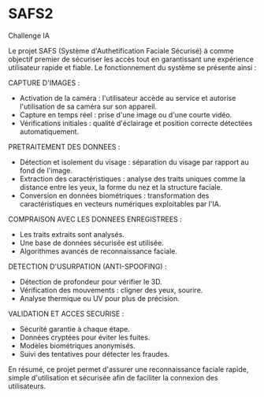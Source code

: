 # SAFS2
Challenge IA

Le projet SAFS (Système d'Authetification Faciale Sécurisé) à comme objectif premier de sécuriser les accès tout en garantissant une expérience utilisateur rapide et fiable.
Le fonctionnement du système se présente ainsi :

CAPTURE D'IMAGES :
- Activation de la caméra : l'utilisateur accède au service et autorise l'utilisation de sa caméra sur son appareil.
- Capture en temps réel : prise d'une image ou d'une courte vidéo.
- Vérifications initiales : qualité d'éclairage et position correcte détectées automatiquement.

PRETRAITEMENT DES DONNEES :
- Détection et isolement du visage : séparation du visage par rapport au fond de l'image.
- Extraction des caractéristiques : analyse des traits uniques comme la distance entre les yeux, la forme du nez et la structure faciale.
- Conversion en données biométriques : transformation des caractéristiques en vecteurs numériques exploitables par l'IA.

COMPRAISON AVEC LES DONNEES ENREGISTREES :
- Les traits extraits sont analysés.
- Une base de données sécurisée est utilisée.
- Algorithmes avancés de reconnaissance faciale.

DETECTION D'USURPATION (ANTI-SPOOFING) :
- Détection de profondeur pour vérifier le 3D.
- Vérification des mouvements : cligner des yeux, sourire.
- Analyse thermique ou UV pour plus de précision.

VALIDATION ET ACCES SECURISE :
- Sécurité garantie à chaque étape.
- Données cryptées pour éviter les fuites.
- Modèles biométriques anonymisés.
- Suivi des tentatives pour détecter les fraudes.

En résumé, ce projet permet d'assurer une reconnaissance faciale rapide, simple d'utilisation et sécurisée afin de faciliter la connexion des utilisateurs.
